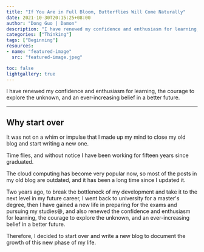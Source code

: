 ```yaml
---
title: "If You Are in Full Bloom, Butterflies Will Come Naturally"
date: 2021-10-30T20:15:25+08:00
author: "Dong Guo | Damon"
description: "I have renewed my confidence and enthusiasm for learning, the courage to explore the unknown, and an ever-increasing belief in a better future."
categories: ["Thinking"]
tags: ["Beginning"]
resources:
- name: "featured-image"
  src: "featured-image.jpeg"

toc: false
lightgallery: true
---
```


I have renewed my confidence and enthusiasm for learning, the courage to explore the unknown, and an ever-increasing belief in a better future.

<!--more-->

---

## Why start over

It was not on a whim or impulse that I made up my mind to close my old blog and start writing a new one.

Time flies, and without notice I have been working for fifteen years since graduated.

The cloud computing has become very popular now, so most of the posts in my old blog are outdated, and it has been a long time since I updated it.

Two years ago, to break the bottleneck of my development and take it to the next level in my future career, I went back to university for a master's degree, then I have gained a new life in preparing for the exams and pursuing my studies:smile:, and also renewed the confidence and enthusiasm for learning, the courage to explore the unknown, and an ever-increasing belief in a better future.

Therefore, I decided to start over and write a new blog to document the growth of this new phase of my life.
